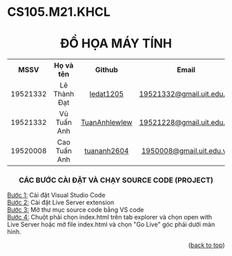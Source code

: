 # CS105.M21.KHCL  
<h1 align="center">ĐỒ HỌA MÁY TÍNH</h1>

<table align="center">
 <tr>
  <th>MSSV</th>
  <th>Họ và tên</th>
  <th>Github</th>
  <th>Email</th>
 </tr>
 <tr align="center">
  <td>19521332</td>
  <td>Lê Thành Đạt</td>
  <td><a href="https://github.com/ledat1205">ledat1205<a></td>
  <td><a href="19521332@gmail.uit.edu.vn">19521332@gmail.uit.edu.vn<a></td>
 </tr>
 <tr align="center">
  <td>19521332</td>
  <td>Vũ Tuấn Anh</td>
  <td><a href="https://github.com/TuanAnhlewlew">TuanAnhlewlew<a></td>
  <td><a href="19521228@gmail.uit.edu.vn">19521228@gmail.uit.edu.vn<a></td>
 </tr>
 <tr align="center">
  <td>19520008</td>
  <td>Cao Tuấn Anh</td>
  <td><a href="https://github.com/tuananh2604">tuananh2604<a></td>
  <td><a href="1950008@gmail.uit.edu.vn">1950008@gmail.uit.edu.vn<a></td>
 </tr>
</table>

<h3 align="center">CÁC BƯỚC CÀI ĐẶT VÀ CHẠY SOURCE CODE (PROJECT)</h3>
<ins>Bước 1:</ins> Cài đặt Visual Studio Code </br>
<ins>Bước 2:</ins> Cài đặt Live Server extension </br>
<ins>Bước 3:</ins> Mở thư mục source code bằng VS code  </br>
<ins>Bước 4:</ins> Chuột phải chọn index.html trên tab explorer và chọn open with Live Server hoặc mở file index.html và chọn "Go Live" góc phải dưới màn hình. </br>

<p align="right">(<a href="#top">back to top</a>)</p>

